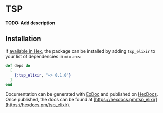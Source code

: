 # TSP

**TODO: Add description**

## Installation

If [available in Hex](https://hex.pm/docs/publish), the package can be installed
by adding `tsp_elixir` to your list of dependencies in `mix.exs`:

```elixir
def deps do
  [
    {:tsp_elixir, "~> 0.1.0"}
  ]
end
```

Documentation can be generated with [ExDoc](https://github.com/elixir-lang/ex_doc)
and published on [HexDocs](https://hexdocs.pm). Once published, the docs can
be found at [https://hexdocs.pm/tsp_elixir](https://hexdocs.pm/tsp_elixir).

